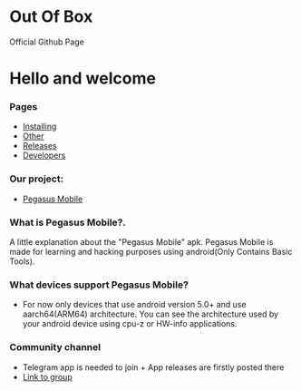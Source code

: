 # Out Of Box
Official Github Page


# Hello and welcome

### Pages
* [Installing](pegasus.html)
* [Other](#)
* [Releases](#)
* [Developers](#)

### Our project:
* [Pegasus Mobile](#)

### What is Pegasus Mobile?.
A little explanation about the "Pegasus Mobile" apk.
Pegasus Mobile is made for learning and hacking purposes using android(Only Contains Basic Tools).

### What devices support Pegasus Mobile?
* For now only devices that use android version 5.0+ and use aarch64(ARM64) architecture. You can see the architecture used by your android device using cpu-z or HW-info applications.

### Community channel
* Telegram app is needed to join + App releases are firstly posted there
* [Link to group](@)
